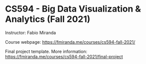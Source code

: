 # CS594 - Big Data Visualization & Analytics (Fall 2021)

Instructor: Fabio Miranda

Course webpage: https://fmiranda.me/courses/cs594-fall-2021/

Final project template. More information: https://fmiranda.me/courses/cs594-fall-2021/final-project
